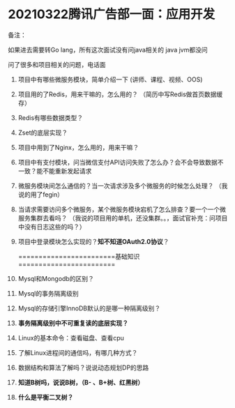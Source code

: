 # 20210322腾讯广告部一面：应用开发

备注：

如果进去需要转Go lang，所有这次面试没有问java相关的 java jvm都没问

问了很多和项目相关的问题，电话面

1. 项目中有哪些微服务模块，简单介绍一下 (讲师、课程、视频、OOS)

2. 项目用的了Redis，用来干嘛的，怎么用的？ （简历中写Redis做首页数据缓存）

3. Redis有哪些数据类型？  

4. Zset的底层实现？  

5. 项目中用到了Nginx，怎么用的，用来干嘛？

6. 项目中有支付模块，问当微信支付API访问失败了怎么办？会不会导致数据不一致？能不能重新发起请求

7. 微服务模块间怎么通信的？当一次请求涉及多个微服务的时候怎么处理？  （我说的用了fegin）

8. 当请求需要访问多个微服务，某个微服务模块宕机了怎么排查？要一个一个微服务集群去看吗？  （我说的项目用的单机，还没集群。。，面试官补充：问项目中没有日志这些的吗？）

9. 项目中登录模块怎么实现的？**知不知道OAuth2.0协议**？

   ========================基础知识========================

10. Mysql和Mongodb的区别？

11. Mysql的事务隔离级别

12. Mysql的存储引擎InnoDB默认的是哪一种隔离级别？

13. **事务隔离级别中不可重复读的底层实现？**

14. Linux的基本命令：查看磁盘、查看cpu

15. 了解Linux进程间的通信吗，有哪几种方式？

16. 数据结构和算法了解吗？说说动态规划DP的思路

17. **知道B树吗，说说B树，（B- 、B+树、红黑树）**

18. **什么是平衡二叉树？**

